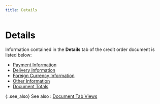 ```yaml
---
title: Details
---
```


# <font color='black'>Details</font>


Information contained in the **Details** tab of the credit order document is listed below:

- [Payment Information]({{site.sp_baseurl}}/misc/payment_information_credit_order_step_by_step.html)
- [Delivery Information]({{site.sp_baseurl}}/misc/delivery_information_credit_order_step_by_step.html)
- [Foreign Currency Information]({{site.sp_baseurl}}/misc/foreign_currency_information_credit_order_step_by_step.html)
- [Other Information]({{site.sp_baseurl}}/misc/other_information_credit_order_step_by_step.html)
- [Document Totals]({{site.sp_baseurl}}/misc/document_totals_credit_order_step_by_step.html)



{:.see_also}
See also
: [Document Tab Views]({{site.sp_baseurl}}/misc/document_view_details_credit_order_step_by_step.html)
